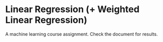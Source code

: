 # Linear Regression (+ Weighted Linear Regression)
A machine learning course assignment. Check the document for results. 
